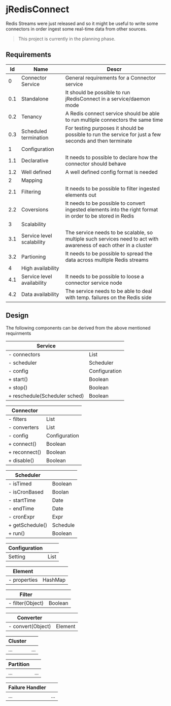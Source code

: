 # jRedisConnect

Redis Streams were just released and so it might be useful to write some connectors in order ingest some real-time data from other sources. 

> This project is currently in the planning phase.

## Requirements

|Id|Name|Descr|
|---|---|---|
|0|Connector Service|General requirements for a Connector service|
|0.1|Standalone|It should be possible to run jRedisConnect in a service/daemon mode|
|0.2|Tenancy|A Redis connect service should be able to run multiple connectors the same time|
|0.3|Scheduled termination|For testing purposes it should be possible to run the service for just a few seconds and then terminate|
|1|Configuration|
|1.1|Declarative|It needs to possible to declare how the connector should behave|
|1.2|Well defined|A well defined config format is needed|
|2|Mapping||
|2.1|Filtering|It needs to be possible to filter ingested elements out|
|2.2|Coversions|It needs to be possible to convert ingested elements into the right format in order to be stored in Redis|
|3|Scalability||
|3.1|Service level scalability|The service needs to be scalable, so multiple such services need to act with awareness of each other in a cluster|
|3.2|Partioning|It needs to be possible to spread the data across multiple Redis streams|
|4|High availability||
|4.1|Service level availability|It needs to be possible to loose a connector service node|
|4.2|Data availability|The service needs to be able to deal with temp. failures on the Redis side|

## Design

The following components can be derived from the above mentioned requirments

|Service||
|---|---|
|- connectors|List<Connectors>|
|- scheduler|Scheduler|
|- config|Configuration|
|+ start()|Boolean|
|+ stop()|Boolean|
|+ reschedule(Scheduler sched)|Boolean|

|Connector||
|---|---|
|- filters|List<Filter>|
|- converters|List<Converter>|  
|- config|Configuration|
|+ connect()|Boolean|
|+ reconnect()|Boolean|
|+ disable()|Boolean|


|Scheduler||
|---|---|
|- isTimed|Boolean|
|- isCronBased|Boolan|
|- startTime|Date|
|- endTime|Date|
|- cronExpr|Expr|
|+ getSchedule()|Schedule|
|+ run()|Boolean|


|Configuration||
|---|---|
|Setting|List<Setting>|

|Element||
|---|---|
|- properties|HashMap|

|Filter||
|---|---|
|- filter(Object)|Boolean|

|Converter||
|---|---|
|- convert(Object)|Element|

|Cluster||
|---|---|
|...|...|

|Partition||
|---|---|
|...|...|

|Failure Handler||
|---|---|
|...|...|
